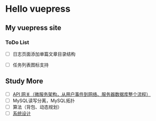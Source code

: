 # Hello vuepress

## My vuepress site

### ToDo List

- [ ] 日志页面添加单篇文章目录结构
- [ ] 任务列表图标支持





## Study More

- [ ] [API 网关（微服务架构，从用户事件到网络、服务器数据库整个流程）](https://zhuanlan.zhihu.com/p/374425419)
- [ ] MySQL读写分离，MySQL拓扑
- [ ] 算法（背包、动态规划）
- [ ] [系统设计](https://github.com/donnemartin/system-design-primer/blob/master/README-zh-Hans.md)
